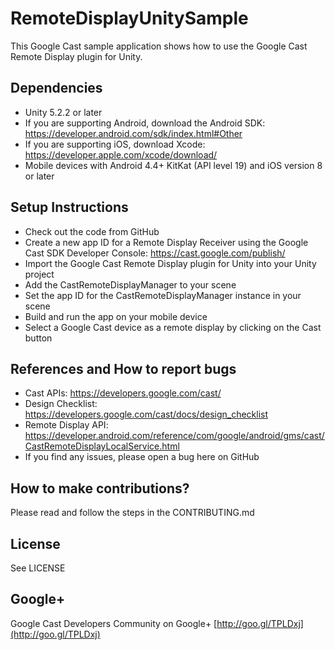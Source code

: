 # RemoteDisplayUnitySample

This Google Cast sample application shows how to use the Google Cast Remote Display plugin for Unity.

## Dependencies
* Unity 5.2.2 or later
* If you are supporting Android, download the Android SDK: https://developer.android.com/sdk/index.html#Other
* If you are supporting iOS, download Xcode: https://developer.apple.com/xcode/download/
* Mobile devices with Android 4.4+ KitKat (API level 19) and iOS version 8 or later

## Setup Instructions
* Check out the code from GitHub
* Create a new app ID for a Remote Display Receiver using the Google Cast SDK Developer Console: https://cast.google.com/publish/
* Import the Google Cast Remote Display plugin for Unity into your Unity project
* Add the CastRemoteDisplayManager to your scene
* Set the app ID for the CastRemoteDisplayManager instance in your scene
* Build and run the app on your mobile device
* Select a Google Cast device as a remote display by clicking on the Cast button

## References and How to report bugs
* Cast APIs: https://developers.google.com/cast/
* Design Checklist: https://developers.google.com/cast/docs/design_checklist
* Remote Display API: https://developer.android.com/reference/com/google/android/gms/cast/CastRemoteDisplayLocalService.html
* If you find any issues, please open a bug here on GitHub

## How to make contributions?
Please read and follow the steps in the CONTRIBUTING.md

## License
See LICENSE

## Google+
Google Cast Developers Community on Google+ [http://goo.gl/TPLDxj](http://goo.gl/TPLDxj)